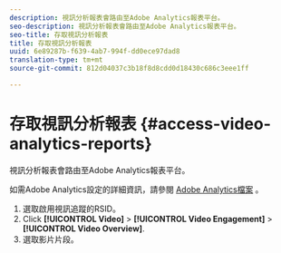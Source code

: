 ```yaml
---
description: 視訊分析報表會路由至Adobe Analytics報表平台。
seo-description: 視訊分析報表會路由至Adobe Analytics報表平台。
seo-title: 存取視訊分析報表
title: 存取視訊分析報表
uuid: 6e89287b-f639-4ab7-994f-dd0ece97dad8
translation-type: tm+mt
source-git-commit: 812d04037c3b18f8d8cdd0d18430c686c3eee1ff

---
```



# 存取視訊分析報表 {#access-video-analytics-reports}

視訊分析報表會路由至Adobe Analytics報表平台。

如需Adobe Analytics設定的詳細資訊，請參閱 [Adobe Analytics檔案](https://microsite.omniture.com/t2/help/en_US/reference/) 。
1. 選取啟用視訊追蹤的RSID。
1. Click **[!UICONTROL Video]** > **[!UICONTROL Video Engagement]** > **[!UICONTROL Video Overview]**.
1. 選取影片片段。
